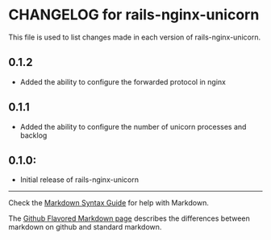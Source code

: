 # CHANGELOG for rails-nginx-unicorn

This file is used to list changes made in each version of rails-nginx-unicorn.

## 0.1.2

* Added the ability to configure the forwarded protocol in nginx

## 0.1.1

* Added the ability to configure the number of unicorn processes and backlog

## 0.1.0:

* Initial release of rails-nginx-unicorn

- - -
Check the [Markdown Syntax Guide](http://daringfireball.net/projects/markdown/syntax) for help with Markdown.

The [Github Flavored Markdown page](http://github.github.com/github-flavored-markdown/) describes the differences between markdown on github and standard markdown.
